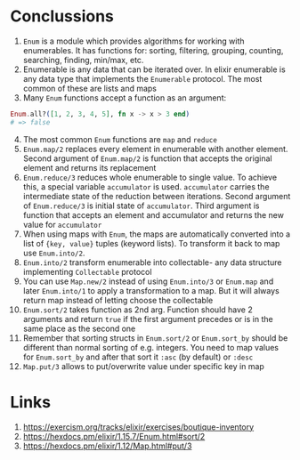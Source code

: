 # Conclussions
1. `Enum` is a module which provides algorithms for working with enumerables. It has functions for: sorting, filtering, grouping, counting, searching, finding, min/max, etc.
2. Enumerable is any data that can be iterated over. In elixir enumerable is any data type that implements the `Enumerable` protocol. The most common of these are lists and maps
3. Many `Enum` functions accept a function as an argument:
```elixir
Enum.all?([1, 2, 3, 4, 5], fn x -> x > 3 end)
# => false
```
4. The most common `Enum` functions are `map` and `reduce`
5. `Enum.map/2` replaces every element in enumerable with another element. Second argument of `Enum.map/2` is function that accepts the original element and returns its replacement
6. `Enum.reduce/3` reduces whole enumerable to single value. To achieve this, a special variable `accumulator` is used. `accumulator` carries the intermediate state of the reduction between iterations. Second argument of `Enum.reduce/3` is initial state of `accumulator`. Third argument is function that accepts an element and accumulator and returns the new value for `accumulator`
7. When using maps with `Enum`, the maps are automatically converted into a list of `{key, value}` tuples (keyword lists). To transform it back to map use `Enum.into/2`.
8. `Enum.into/2` transform enumerable into collectable- any data structure implementing `Collectable` protocol
9. You can use `Map.new/2` instead of using `Enum.into/3` or `Enum.map` and later `Enum.into/1` to apply a transformation to a map. But it will always return map instead of letting choose the collectable
10. `Enum.sort/2` takes function as 2nd arg. Function should have 2 arguments and return `true` if the first argument precedes or is in the same place as the second one
11. Remember that sorting structs in `Enum.sort/2` or `Enum.sort_by` should be different than normal sorting of e.g. integers. You need to map values for `Enum.sort_by` and after that sort it `:asc` (by default) or `:desc`
12. `Map.put/3` allows to put/overwrite value under specific key in map

# Links
1. https://exercism.org/tracks/elixir/exercises/boutique-inventory
2. https://hexdocs.pm/elixir/1.15.7/Enum.html#sort/2
3. https://hexdocs.pm/elixir/1.12/Map.html#put/3
